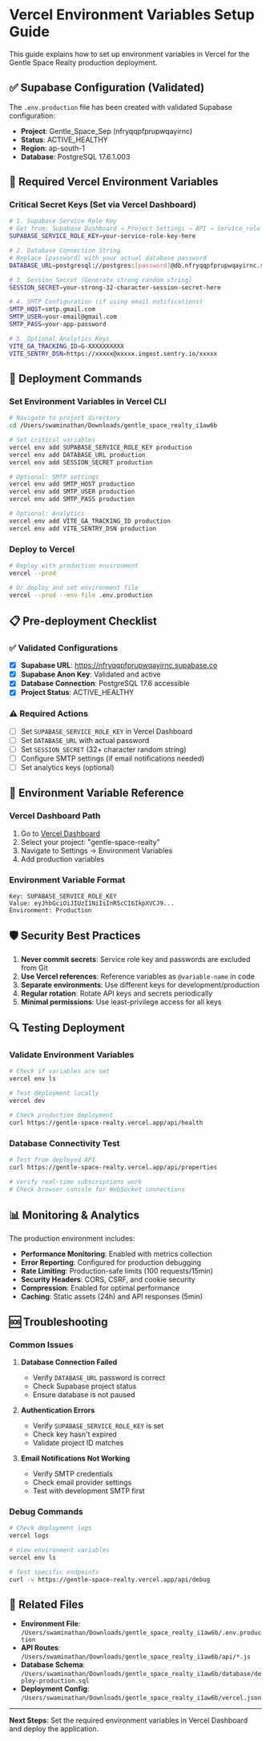 # Vercel Environment Variables Setup Guide

This guide explains how to set up environment variables in Vercel for the Gentle Space Realty production deployment.

## ✅ Supabase Configuration (Validated)

The `.env.production` file has been created with validated Supabase configuration:

- **Project**: Gentle_Space_Sep (nfryqqpfprupwqayirnc)
- **Status**: ACTIVE_HEALTHY
- **Region**: ap-south-1
- **Database**: PostgreSQL 17.6.1.003

## 🔐 Required Vercel Environment Variables

### Critical Secret Keys (Set via Vercel Dashboard)

```bash
# 1. Supabase Service Role Key
# Get from: Supabase Dashboard → Project Settings → API → service_role key
SUPABASE_SERVICE_ROLE_KEY=your-service-role-key-here

# 2. Database Connection String
# Replace [password] with your actual database password
DATABASE_URL=postgresql://postgres:[password]@db.nfryqqpfprupwqayirnc.supabase.co:5432/postgres

# 3. Session Secret (Generate strong random string)
SESSION_SECRET=your-strong-32-character-session-secret-here

# 4. SMTP Configuration (if using email notifications)
SMTP_HOST=smtp.gmail.com
SMTP_USER=your-email@gmail.com
SMTP_PASS=your-app-password

# 5. Optional Analytics Keys
VITE_GA_TRACKING_ID=G-XXXXXXXXXX
VITE_SENTRY_DSN=https://xxxxx@xxxxx.ingest.sentry.io/xxxxx
```

## 🚀 Deployment Commands

### Set Environment Variables in Vercel CLI

```bash
# Navigate to project directory
cd /Users/swaminathan/Downloads/gentle_space_realty_i1aw6b

# Set critical variables
vercel env add SUPABASE_SERVICE_ROLE_KEY production
vercel env add DATABASE_URL production
vercel env add SESSION_SECRET production

# Optional: SMTP settings
vercel env add SMTP_HOST production
vercel env add SMTP_USER production
vercel env add SMTP_PASS production

# Optional: Analytics
vercel env add VITE_GA_TRACKING_ID production
vercel env add VITE_SENTRY_DSN production
```

### Deploy to Vercel

```bash
# Deploy with production environment
vercel --prod

# Or deploy and set environment file
vercel --prod --env-file .env.production
```

## 📋 Pre-deployment Checklist

### ✅ Validated Configurations

- [x] **Supabase URL**: https://nfryqqpfprupwqayirnc.supabase.co
- [x] **Supabase Anon Key**: Validated and active
- [x] **Database Connection**: PostgreSQL 17.6 accessible
- [x] **Project Status**: ACTIVE_HEALTHY

### ⚠️ Required Actions

- [ ] Set `SUPABASE_SERVICE_ROLE_KEY` in Vercel Dashboard
- [ ] Set `DATABASE_URL` with actual password
- [ ] Set `SESSION_SECRET` (32+ character random string)
- [ ] Configure SMTP settings (if email notifications needed)
- [ ] Set analytics keys (optional)

## 🔧 Environment Variable Reference

### Vercel Dashboard Path
1. Go to [Vercel Dashboard](https://vercel.com/dashboard)
2. Select your project: "gentle-space-realty"
3. Navigate to Settings → Environment Variables
4. Add production variables

### Environment Variable Format
```
Key: SUPABASE_SERVICE_ROLE_KEY
Value: eyJhbGciOiJIUzI1NiIsInR5cCI6IkpXVCJ9...
Environment: Production
```

## 🛡️ Security Best Practices

1. **Never commit secrets**: Service role key and passwords are excluded from Git
2. **Use Vercel references**: Reference variables as `@variable-name` in code
3. **Separate environments**: Use different keys for development/production
4. **Regular rotation**: Rotate API keys and secrets periodically
5. **Minimal permissions**: Use least-privilege access for all keys

## 🔍 Testing Deployment

### Validate Environment Variables
```bash
# Check if variables are set
vercel env ls

# Test deployment locally
vercel dev

# Check production deployment
curl https://gentle-space-realty.vercel.app/api/health
```

### Database Connectivity Test
```bash
# Test from deployed API
curl https://gentle-space-realty.vercel.app/api/properties

# Verify real-time subscriptions work
# Check browser console for WebSocket connections
```

## 📊 Monitoring & Analytics

The production environment includes:

- **Performance Monitoring**: Enabled with metrics collection
- **Error Reporting**: Configured for production debugging
- **Rate Limiting**: Production-safe limits (100 requests/15min)
- **Security Headers**: CORS, CSRF, and cookie security
- **Compression**: Enabled for optimal performance
- **Caching**: Static assets (24h) and API responses (5min)

## 🆘 Troubleshooting

### Common Issues

1. **Database Connection Failed**
   - Verify `DATABASE_URL` password is correct
   - Check Supabase project status
   - Ensure database is not paused

2. **Authentication Errors**
   - Verify `SUPABASE_SERVICE_ROLE_KEY` is set
   - Check key hasn't expired
   - Validate project ID matches

3. **Email Notifications Not Working**
   - Verify SMTP credentials
   - Check email provider settings
   - Test with development SMTP first

### Debug Commands
```bash
# Check deployment logs
vercel logs

# View environment variables
vercel env ls

# Test specific endpoints
curl -v https://gentle-space-realty.vercel.app/api/debug
```

## 📁 Related Files

- **Environment File**: `/Users/swaminathan/Downloads/gentle_space_realty_i1aw6b/.env.production`
- **API Routes**: `/Users/swaminathan/Downloads/gentle_space_realty_i1aw6b/api/*.js`
- **Database Schema**: `/Users/swaminathan/Downloads/gentle_space_realty_i1aw6b/database/deploy-production.sql`
- **Deployment Config**: `/Users/swaminathan/Downloads/gentle_space_realty_i1aw6b/vercel.json`

---

**Next Steps**: Set the required environment variables in Vercel Dashboard and deploy the application.